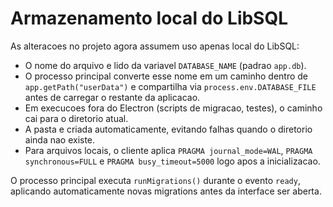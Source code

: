 # Armazenamento local do LibSQL

As alteracoes no projeto agora assumem uso apenas local do LibSQL:

- O nome do arquivo e lido da variavel `DATABASE_NAME` (padrao `app.db`).
- O processo principal converte esse nome em um caminho dentro de `app.getPath("userData")` e compartilha via `process.env.DATABASE_FILE` antes de carregar o restante da aplicacao.
- Em execucoes fora do Electron (scripts de migracao, testes), o caminho cai para o diretorio atual.
- A pasta e criada automaticamente, evitando falhas quando o diretorio ainda nao existe.
- Para arquivos locais, o cliente aplica `PRAGMA journal_mode=WAL`, `PRAGMA synchronous=FULL` e `PRAGMA busy_timeout=5000` logo apos a inicializacao.

O processo principal executa `runMigrations()` durante o evento `ready`, aplicando automaticamente novas migrations antes da interface ser aberta.
